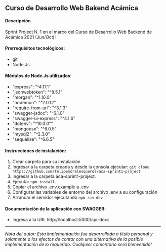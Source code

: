 ## Curso de Desarrollo Web Bakend Acámica

#### Descripción

Sprint Project N. 1 en el marco del Curso de Desarrollo Web Backend de Acámica 2021 (Jun/Oct)!

#### Prerrequisitos tecnológicos:

- git
- Node.Js

#### Módulos de Node.Js utilizados:

- "express": "^4.17.1"
- "jsonwebtoken": "^8.5.1"
- "morgan": "^1.10.0"
- "nodemon": "^2.0.12"
- "require-from-url": "^3.1.3"
- "swagger-jsdoc": "^6.1.0"
- "swagger-ui-express": "^4.1.6"
- "dotenv": "^10.0.0""
- "mongoose": "^6.0.5"
- "mysql2": "^2.3.0"
- "sequelize": "^6.6.5"

#### Instrucciones de instalación:

1. Crear carpeta para su instalación
2. Ingresar a la carpeta creada y desde la consola ejecutar:
   `git clone https://github.com/felipemoralesquerol/aca-sprint1-project`
3. Ingresar a la carpeta aca-sprint1-project.
4. Ejecutar `npm install`.
5. Copiar el archivo .env.example a .env
6. Configurar las variables de entorno del archivo .env a su configuración
7. Arrancar el servidor ejecutando `npm run dev`

#### Documentación de la aplicación con SWAGGER:

- Ingresa a la URL http://localhost:5000/api-docs

---

_Nota del autor:
Esta implementación fue desarrollada a titulo personal y solamente a los efectos de contar con una alternativa de la posible implementación de lo requerido. Cualquier comentario será bienvenido!_
